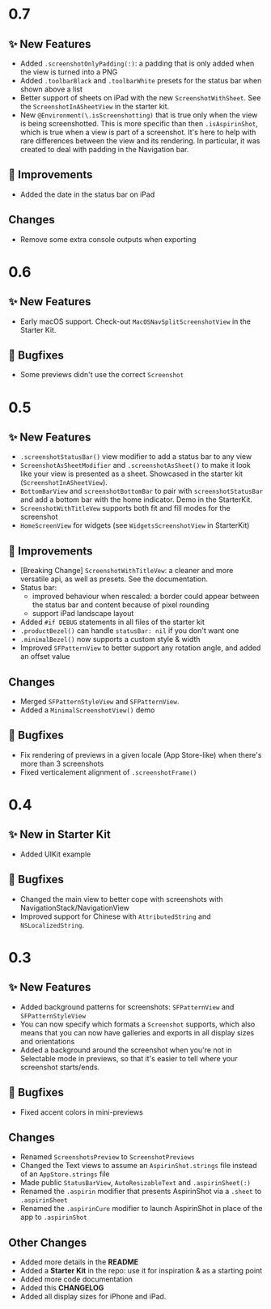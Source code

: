 # 0.7

## ✨ New Features

* Added `.screenshotOnlyPadding(:)`: a padding that is only added when the view is turned into a PNG
* Added `.toolbarBlack` and `.toolbarWhite` presets for the status bar when shown above a list
* Better support of sheets on iPad with the new `ScreenshotWithSheet`. See the `ScreenshotInASheetView` in the starter kit.
* New `@Environment(\.isScreenshotting)` that is true only when the view is being screenshotted. This is more specific than then `.isAspirinShot`, which is true when a view is part of a screenshot. It's here to help with rare differences between the view and its rendering. In particular, it was created to deal with padding in the Navigation bar.

## 🧐 Improvements

* Added the date in the status bar on iPad

## Changes

* Remove some extra console outputs when exporting

# 0.6

## ✨ New Features

* Early macOS support. Check-out `MacOSNavSplitScreenshotView` in the Starter Kit.

## 🐛 Bugfixes

* Some previews didn't use the correct `Screenshot`

# 0.5

## ✨ New Features

* `.screenshotStatusBar()` view modifier to add a status bar to any view
* `ScreenshotAsSheetModifier` and `.screenshotAsSheet()` to make it look like your view is presented as a sheet. Showcased in the starter kit (`ScreenshotInASheetView`).
* `BottomBarView` and `screenshotBottomBar` to pair with `screenshotStatusBar` and add a bottom bar with the home indicator. Demo in the StarterKit.
* `ScreenshotWithTitleVew` supports both fit and fill modes for the screenshot
* `HomeScreenView` for widgets (see `WidgetsScreenshotView` in StarterKit)

## 🧐 Improvements

* [Breaking Change] `ScreenshotWithTitleVew`: a cleaner and more versatile api, as well as presets. See the documentation.
* Status bar:
    * improved behaviour when rescaled: a border could appear between the status bar and content because of pixel rounding
    * support iPad landscape layout
* Added `#if DEBUG` statements in all files of the starter kit
* `.productBezel()` can handle `statusBar: nil` if you don't want one
* `.minimalBezel()` now supports a custom style & width
* Improved `SFPatternView` to better support any rotation angle, and added an offset value

## Changes

* Merged `SFPatternStyleView` and `SFPatternView`.
* Added a `MinimalScreenshotView()` demo

## 🐛 Bugfixes

* Fix rendering of previews in a given locale (App Store-like) when there's more than 3 screenshots
* Fixed verticalement alignment of `.screenshotFrame()`

# 0.4

## ✨ New in Starter Kit

* Added UIKit example

## 🐛 Bugfixes

* Changed the main view to better cope with screenshots with NavigationStack/NavigationView
* Improved support for Chinese with `AttributedString` and `NSLocalizedString`.

# 0.3

## ✨ New Features

* Added background patterns for screenshots: `SFPatternView` and `SFPatternStyleView`
* You can now specify which formats a `Screenshot` supports, which also means that you can now have galleries and exports in all display sizes and orientations
* Added a background around the screenshot when you're not in Selectable mode in previews, so that it's easier to tell where your screenshot starts/ends.

## 🐛 Bugfixes

* Fixed accent colors in mini-previews

## Changes

* Renamed `ScreenshotsPreview` to `ScreenshotPreviews`
* Changed the Text views to assume an `AspirinShot.strings` file instead of an `AppStore.strings` file
* Made public `StatusBarView`, `AutoResizableText` and `.aspirinSheet(:)`
* Renamed the `.aspirin` modifier that presents AspirinShot via a `.sheet` to `.aspirinSheet`
* Renamed the `.aspirinCure` modifier to launch AspirinShot in place of the app to `.aspirinShot`

## Other Changes

* Added more details in the **README**
* Added a **Starter Kit** in the repo: use it for inspiration & as a starting point
* Added more code documentation
* Added this **CHANGELOG**
* Added all display sizes for iPhone and iPad.
